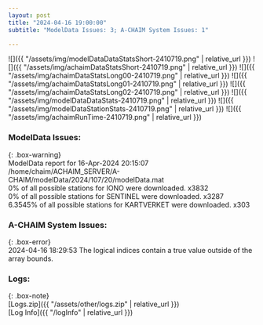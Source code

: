 ```yaml
---
layout: post
title: "2024-04-16 19:00:00"
subtitle: "ModelData Issues: 3; A-CHAIM System Issues: 1"

---
```


![]({{ "/assets/img/modelDataDataStatsShort-2410719.png" | relative_url }})
![]({{ "/assets/img/achaimDataStatsShort-2410719.png" | relative_url }})
![]({{ "/assets/img/achaimDataStatsLong00-2410719.png" | relative_url }})
![]({{ "/assets/img/achaimDataStatsLong01-2410719.png" | relative_url }})
![]({{ "/assets/img/achaimDataStatsLong02-2410719.png" | relative_url }})
![]({{ "/assets/img/modelDataDataStats-2410719.png" | relative_url }})
![]({{ "/assets/img/modelDataStationStats-2410719.png" | relative_url }})
![]({{ "/assets/img/achaimRunTime-2410719.png" | relative_url }})


### ModelData Issues:  
  
{: .box-warning}  
 ModelData report for 16-Apr-2024 20:15:07   
 /home/chaim/ACHAIM_SERVER/A-CHAIM/modelData/2024/107/20/modelData.mat   
 0% of all possible stations for IONO were downloaded. x3832   
 0% of all possible stations for SENTINEL were downloaded. x3287   
 6.3545% of all possible stations for KARTVERKET were downloaded. x303   
  
### A-CHAIM System Issues:  
  
{: .box-error}  
2024-04-16 18:29:53 The logical indices contain a true value outside of the array bounds.  

### Logs:  
  
{: .box-note}  
[Logs.zip]({{ "/assets/other/logs.zip" | relative_url }})  
[Log Info]({{ "/logInfo" | relative_url }})  
